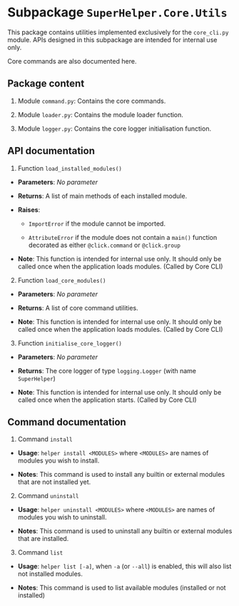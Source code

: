 # Subpackage `SuperHelper.Core.Utils`

This package contains utilities implemented exclusively for the `core_cli.py` module. APIs designed in this subpackage
are intended for internal use only.

Core commands are also documented here.

## Package content

1. Module `command.py`: Contains the core commands.

2. Module `loader.py`: Contains the module loader function.

3. Module `logger.py`: Contains the core logger initialisation function.

## API documentation

1. Function `load_installed_modules()`

* **Parameters**: *No parameter*

* **Returns**: A list of main methods of each installed module.

* **Raises**:

   * `ImportError` if the module cannot be imported.

   * `AttributeError` if the module does not contain a `main()` function decorated as either `@click.command` or
     `@click.group`

* **Note**: This function is intended for internal use only. It should only be called once when the application loads
  modules. (Called by Core CLI)

2. Function `load_core_modules()`

* **Parameters**: *No parameter*

* **Returns**: A list of core command utilities.

* **Note**: This function is intended for internal use only. It should only be called once when the application loads
  modules. (Called by Core CLI)

3. Function `initialise_core_logger()`

* **Parameters**: *No parameter*

* **Returns**: The core logger of type `logging.Logger` (with name `SuperHelper`)

* **Note**: This function is intended for internal use only. It should only be called once when the application starts.
  (Called by Core CLI)

## Command documentation

1. Command `install`

* **Usage**: `helper install <MODULES>` where `<MODULES>` are names of modules you wish to install.

* **Notes**: This command is used to install any builtin or external modules that are not installed yet.

2. Command `uninstall`

* **Usage**: `helper uninstall <MODULES>` where `<MODULES>` are names of modules you wish to uninstall.

* **Notes**: This command is used to uninstall any builtin or external modules that are installed.

3. Command `list`

* **Usage**: `helper list [-a]`, when `-a` (or `--all`) is enabled, this will also list not installed modules.

* **Notes**: This command is used to list available modules (installed or not installed)
